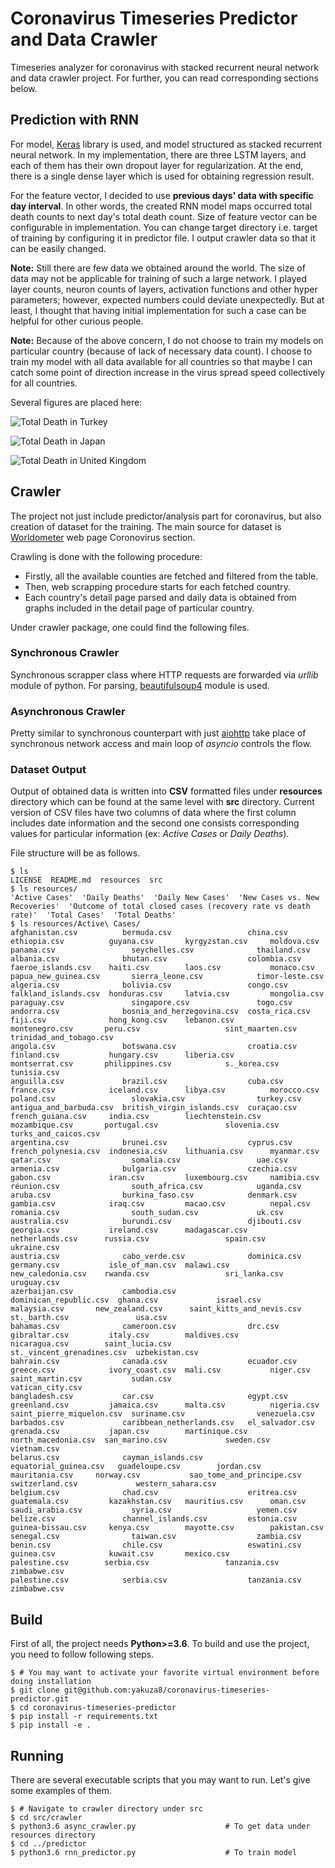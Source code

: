 # Coronavirus Timeseries Predictor and Data Crawler
Timeseries analyzer for coronavirus with stacked recurrent neural network and data crawler project. For further, you can
read corresponding sections below. 

## Prediction with RNN
For model, [Keras](https://keras.io/) library is used, and model structured as stacked recurrent neural network. In my implementation, there
are three LSTM layers, and each of them has their own dropout layer for regularization. At the end, there is a single
dense layer which is used for obtaining regression result. 

For the feature vector, I decided to use **previous days' data with specific day interval**. In other words, the created
RNN model maps occurred total death counts to next day's total death count. Size of feature vector can be configurable
in implementation. You can change target directory i.e. target of training by configuring it in predictor file. I output
crawler data so that it can be easily changed.

**Note:** Still there are few data we obtained around the world. The size of data may not be applicable for training of
such a large network. I played layer counts, neuron counts of layers, activation functions and other hyper parameters;
however, expected numbers could deviate unexpectedly. But at least, I thought that having initial implementation for 
such a case can be helpful for other curious people.

**Note:** Because of the above concern, I do not choose to train my models on particular country (because of lack of 
necessary data count). I choose to train my model with all data available for all countries so that maybe I can catch
some point of direction increase in the virus spread speed collectively for all countries.  

Several figures are placed here:

![Total Death in Turkey](resources/Figures/turkey_total_death.png)

![Total Death in Japan](resources/Figures/japan_total_death.png)

![Total Death in United Kingdom](resources/Figures/uk_total_death.png)

## Crawler
The project not just include predictor/analysis part for coronavirus, but also creation of
dataset for the training. The main source for dataset is [Worldometer](https://www.worldometers.info/)
web page Coronovirus section.

Crawling is done with the following procedure:
* Firstly, all the available counties are fetched and filtered from the table.
* Then, web scrapping procedure starts for each fetched country.
* Each country's detail page parsed and daily data is obtained from graphs included in the
detail page of particular country.

Under crawler package, one could find the following files.

### Synchronous Crawler
Synchronous scrapper class where HTTP requests are forwarded via *urllib* module of python.
For parsing, [beautifulsoup4](https://www.crummy.com/software/BeautifulSoup/bs4/doc/) module is used.

### Asynchronous Crawler
Pretty similar to synchronous counterpart with just [aiohttp](https://docs.aiohttp.org/en/stable/)
take place of synchronous network access and main loop of *asyncio* controls the flow.

### Dataset Output
Output of obtained data is written into **CSV** formatted files under **resources** directory which
can be found at the same level with **src** directory. Current version of CSV files have two columns
of data where the first column includes date information and the second one consists corresponding
values for particular information (ex: *Active Cases* or *Daily Deaths*).

File structure will be as follows.

```shell
$ ls
LICENSE  README.md  resources  src
$ ls resources/
'Active Cases'  'Daily Deaths'  'Daily New Cases'  'New Cases vs. New Recoveries'  'Outcome of total closed cases (recovery rate vs death rate)'  'Total Cases'  'Total Deaths'
$ ls resources/Active\ Cases/
afghanistan.csv          bermuda.csv                 china.csv               ethiopia.csv          guyana.csv       kyrgyzstan.csv     moldova.csv          panama.csv                 seychelles.csv              thailand.csv
albania.csv              bhutan.csv                  colombia.csv            faeroe_islands.csv    haiti.csv        laos.csv           monaco.csv           papua_new_guinea.csv       sierra_leone.csv            timor-leste.csv
algeria.csv              bolivia.csv                 congo.csv               falkland_islands.csv  honduras.csv     latvia.csv         mongolia.csv         paraguay.csv               singapore.csv               togo.csv
andorra.csv              bosnia_and_herzegovina.csv  costa_rica.csv          fiji.csv              hong_kong.csv    lebanon.csv        montenegro.csv       peru.csv                   sint_maarten.csv            trinidad_and_tobago.csv
angola.csv               botswana.csv                croatia.csv             finland.csv           hungary.csv      liberia.csv        montserrat.csv       philippines.csv            s._korea.csv                tunisia.csv
anguilla.csv             brazil.csv                  cuba.csv                france.csv            iceland.csv      libya.csv          morocco.csv          poland.csv                 slovakia.csv                turkey.csv
antigua_and_barbuda.csv  british_virgin_islands.csv  curaçao.csv             french_guiana.csv     india.csv        liechtenstein.csv  mozambique.csv       portugal.csv               slovenia.csv                turks_and_caicos.csv
argentina.csv            brunei.csv                  cyprus.csv              french_polynesia.csv  indonesia.csv    lithuania.csv      myanmar.csv          qatar.csv                  somalia.csv                 uae.csv
armenia.csv              bulgaria.csv                czechia.csv             gabon.csv             iran.csv         luxembourg.csv     namibia.csv          réunion.csv                south_africa.csv            uganda.csv
aruba.csv                burkina_faso.csv            denmark.csv             gambia.csv            iraq.csv         macao.csv          nepal.csv            romania.csv                south_sudan.csv             uk.csv
australia.csv            burundi.csv                 djibouti.csv            georgia.csv           ireland.csv      madagascar.csv     netherlands.csv      russia.csv                 spain.csv                   ukraine.csv
austria.csv              cabo_verde.csv              dominica.csv            germany.csv           isle_of_man.csv  malawi.csv         new_caledonia.csv    rwanda.csv                 sri_lanka.csv               uruguay.csv
azerbaijan.csv           cambodia.csv                dominican_republic.csv  ghana.csv             israel.csv       malaysia.csv       new_zealand.csv      saint_kitts_and_nevis.csv  st._barth.csv               usa.csv
bahamas.csv              cameroon.csv                drc.csv                 gibraltar.csv         italy.csv        maldives.csv       nicaragua.csv        saint_lucia.csv            st._vincent_grenadines.csv  uzbekistan.csv
bahrain.csv              canada.csv                  ecuador.csv             greece.csv            ivory_coast.csv  mali.csv           niger.csv            saint_martin.csv           sudan.csv                   vatican_city.csv
bangladesh.csv           car.csv                     egypt.csv               greenland.csv         jamaica.csv      malta.csv          nigeria.csv          saint_pierre_miquelon.csv  suriname.csv                venezuela.csv
barbados.csv             caribbean_netherlands.csv   el_salvador.csv         grenada.csv           japan.csv        martinique.csv     north_macedonia.csv  san_marino.csv             sweden.csv                  vietnam.csv
belarus.csv              cayman_islands.csv          equatorial_guinea.csv   guadeloupe.csv        jordan.csv       mauritania.csv     norway.csv           sao_tome_and_principe.csv  switzerland.csv             western_sahara.csv
belgium.csv              chad.csv                    eritrea.csv             guatemala.csv         kazakhstan.csv   mauritius.csv      oman.csv             saudi_arabia.csv           syria.csv                   yemen.csv
belize.csv               channel_islands.csv         estonia.csv             guinea-bissau.csv     kenya.csv        mayotte.csv        pakistan.csv         senegal.csv                taiwan.csv                  zambia.csv
benin.csv                chile.csv                   eswatini.csv            guinea.csv            kuwait.csv       mexico.csv         palestine.csv        serbia.csv                 tanzania.csv                zimbabwe.csv
palestine.csv            serbia.csv                  tanzania.csv            zimbabwe.csv
```

## Build
First of all, the project needs **Python>=3.6**. To build and use the project, you need to follow following steps.

```shell
$ # You may want to activate your favorite virtual environment before doing installation
$ git clone git@github.com:yakuza8/coronavirus-timeseries-predictor.git
$ cd coronavirus-timeseries-predictor
$ pip install -r requirements.txt
$ pip install -e .
```

## Running
There are several executable scripts that you may want to run. Let's give some examples of them.

```shell
$ # Navigate to crawler directory under src
$ cd src/crawler
$ python3.6 async_crawler.py                    # To get data under resources directory
$ cd ../predictor
$ python3.6 rnn_predictor.py                    # To train model
```